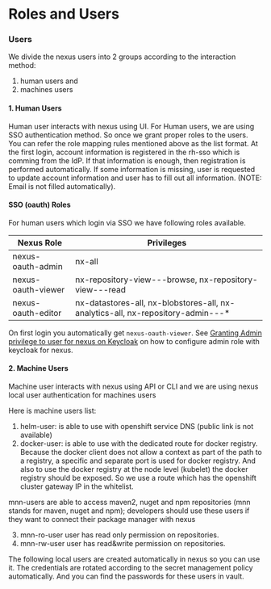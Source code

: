 # Roles and Users

### Users

We divide the nexus users into 2 groups according to the interaction method:

1. human users and 
2. machines users

#### 1. Human Users

Human user interacts with nexus using UI. For Human users, we are using SSO authentication method. So once we grant proper roles to the users. You can refer the role mapping rules mentioned above as the list format. At the first login, account information is registered in the rh-sso which is comming from the IdP. If that information is enough, then registration is performed automatically. If some information is missing, user is requested to update account information and user has to fill out all information. (NOTE: Email is not filled automatically).

#### SSO (oauth) Roles

For human users which login via SSO we have following roles available.

|    Nexus Role       |    Privileges       |
| ------------------- | ------------------- |
| nexus-oauth-admin   |nx-all               |
| nexus-oauth-viewer  |nx-repository-view-*-*-browse, nx-repository-view-*-*-read |
| nexus-oauth-editor  |nx-datastores-all, nx-blobstores-all, nx-analytics-all, nx-repository-admin-*-*-* |

On first login you automatically get `nexus-oauth-viewer`. See [Granting Admin privilege to user for nexus on Keycloak](../repository/08-grant-nexus-admin-keycloak.md) on how to configure admin role with keycloak for nexus.

#### 2. Machine Users

Machine user interacts with nexus using API or CLI and we are using nexus local user authentication for machines users

Here is machine users list:

1. helm-user: is able to use with openshift service DNS (public link is not available)
2. docker-user: is able to use with the dedicated route for docker registry. Because the docker client does not allow a context as part of the path to a registry, a specific and separate port is used for docker registry. And also to use the docker registry at the node level (kubelet) the docker registry should be exposed. So we use a route which has the openshift cluster gateway IP in the whitelist.

mnn-users are able to access maven2, nuget and npm repositories (mnn stands for maven, nuget and npm); developers should use these users if they want to connect their package manager with nexus

3. mnn-ro-user user has read only permission on repositories.
4. mnn-rw-user user has read&write permission on repositories. 

The following local users are created automatically in nexus so you can use it. The credentials are rotated according to the secret management policy automatically. And you can find the passwords for these users in vault.